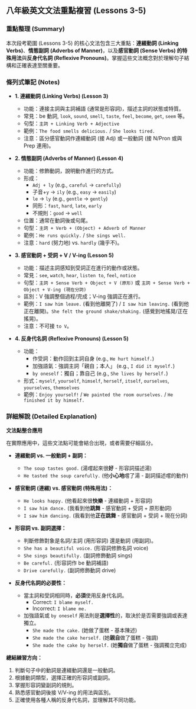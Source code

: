 ## 八年級英文文法重點複習 (Lessons 3-5)

### 重點整理 (Summary)

本次段考範圍 (Lessons 3-5) 的核心文法包含三大重點：**連綴動詞 (Linking Verbs)**、**情態副詞 (Adverbs of Manner)**，以及**感官動詞 (Sense Verbs) 的特殊用法**與**反身代名詞 (Reflexive Pronouns)**。掌握這些文法概念對於理解句子結構和正確表達至關重要。

### 條列式筆記 (Notes)

*   **1. 連綴動詞 (Linking Verbs) (Lesson 3)**
    *   功能：連接主詞與主詞補語 (通常是形容詞)，描述主詞的狀態或特質。
    *   常見：be 動詞, `look`, `sound`, `smell`, `taste`, `feel`, `become`, `get`, `seem` 等。
    *   句型：`主詞 + Linking Verb + Adjective`
    *   範例：`The food smells delicious.` / `She looks tired.`
    *   注意：區分感官動詞作連綴動詞 (接 Adj) 或一般動詞 (接 N/Pron 或與 Prep 連用)。

*   **2. 情態副詞 (Adverbs of Manner) (Lesson 4)**
    *   功能：修飾動詞，說明動作進行的方式。
    *   形成：
        *   `Adj + ly` (e.g., `careful` → `carefully`)
        *   子音+`y` → `ily` (e.g., `easy` → `easily`)
        *   `le` → `ly` (e.g., `gentle` → `gently`)
        *   同形：`fast`, `hard`, `late`, `early`
        *   不規則：`good` → `well`
    *   位置：通常在動詞後或句尾。
    *   句型：`主詞 + Verb + (Object) + Adverb of Manner`
    *   範例：`He runs quickly.` / `She sings well.`
    *   注意：`hard` (努力地) vs. `hardly` (幾乎不)。

*   **3. 感官動詞 + 受詞 + V / V-ing (Lesson 5)**
    *   功能：描述主詞感知到受詞正在進行的動作或狀態。
    *   常見：`see`, `watch`, `hear`, `listen to`, `feel`, `notice`
    *   句型：`主詞 + Sense Verb + Object + V (原形)` 或 `主詞 + Sense Verb + Object + V-ing (現在分詞)`
    *   區別：V 強調整個過程/完成；V-ing 強調正在進行。
    *   範例：`I saw him leave.` (看到他離開了) / `I saw him leaving.` (看到他正在離開)。`She felt the ground shake/shaking.` (感覺到地搖晃/正在搖晃)。
    *   注意：不可接 `to V`。

*   **4. 反身代名詞 (Reflexive Pronouns) (Lesson 5)**
    *   功能：
        *   作受詞：動作回到主詞自身 (e.g., `He hurt himself.`)
        *   加強語氣：強調主詞「親自；本人」 (e.g., `I did it myself.`)
        *   `by oneself`：獨自；靠自己 (e.g., `She lives by herself.`)
    *   形式：`myself`, `yourself`, `himself`, `herself`, `itself`, `ourselves`, `yourselves`, `themselves`
    *   範例：`Enjoy yourself!` / `We painted the room ourselves.` / `He finished it by himself.`

### 詳細解說 (Detailed Explanation)

**文法點整合應用**

在實際應用中，這些文法點可能會結合出現，或者需要仔細區分。

*   **連綴動詞 vs. 一般動詞 + 副詞：**
    *   `The soup tastes good.` (湯嚐起來很**好** - 形容詞描述湯)
    *   `He tasted the soup carefully.` (他**小心地**嚐了湯 - 副詞描述嚐的動作)

*   **感官動詞 (連綴) vs. 感官動詞 (特殊用法)：**
    *   `He looks happy.` (他看起來很**快樂** - 連綴動詞 + 形容詞)
    *   `I saw him dance.` (我看到他**跳舞** - 感官動詞 + 受詞 + 原形動詞)
    *   `I saw him dancing.` (我看到他**正在跳舞** - 感官動詞 + 受詞 + 現在分詞)

*   **形容詞 vs. 副詞選擇：**
    *   判斷修飾對象是名詞/主詞 (用形容詞) 還是動詞 (用副詞)。
    *   `She has a beautiful voice.` (形容詞修飾名詞 voice)
    *   `She sings beautifully.` (副詞修飾動詞 sings)
    *   `Be careful.` (形容詞作 be 動詞補語)
    *   `Drive carefully.` (副詞修飾動詞 drive)

*   **反身代名詞的必要性：**
    *   當主詞和受詞相同時，**必須**使用反身代名詞。
        *   Correct: `I blame myself.`
        *   Incorrect: `I blame me.`
    *   加強語氣或 `by oneself` 用法則是**選擇性**的，取決於是否需要強調或表達獨立。
        *   `She made the cake.` (她做了蛋糕 - 基本陳述)
        *   `She made the cake herself.` (她**親自**做了蛋糕 - 強調)
        *   `She made the cake by herself.` (她**獨自**做了蛋糕 - 強調獨立完成)

**總結練習方向：**
1.  判斷句子中的動詞是連綴動詞還是一般動詞。
2.  根據動詞類型，選擇正確的形容詞或副詞。
3.  掌握形容詞變副詞的規則。
4.  熟悉感官動詞後接 V/V-ing 的用法與區別。
5.  正確使用各種人稱的反身代名詞，並理解其不同功能。

